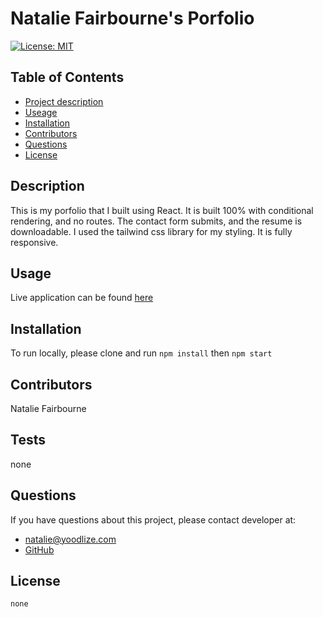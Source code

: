 # Natalie Fairbourne's Porfolio

  
   [![License: MIT](https://img.shields.io/badge/License-MIT-yellow.svg)](https://opensource.org/licenses/MIT) 

  ## Table of Contents
  - [Project description](#Description)
  - [Useage](#Usage)
  - [Installation](#Installation)
  - [Contributors](#Contributors)
  - [Questions](#Questions)
  - [License](#License)

  ## Description
This is my porfolio that I built using React. It is built 100% with conditional rendering, and no routes. The contact form submits, and the resume is downloadable. I used the tailwind css library for my styling.  It is fully responsive.
  ## Usage
Live application can be found [here](https://nadybee.github.io/let-me-introduce-me/)

  ## Installation
To run locally, please clone and run `npm install` then `npm start`

  ## Contributors
  Natalie Fairbourne

  ## Tests
  none

  ## Questions
  If you have questions about this project, please contact developer at:
  - natalie@yoodlize.com 
  - [GitHub](https://github.com/nadybee)

  ## License
    none
